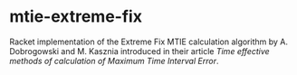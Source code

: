mtie-extreme-fix
================

Racket implementation of the Extreme Fix MTIE calculation algorithm by
A. Dobrogowski and M. Kasznia introduced in their article
*Time effective methods of calculation of Maximum Time Interval Error*.
